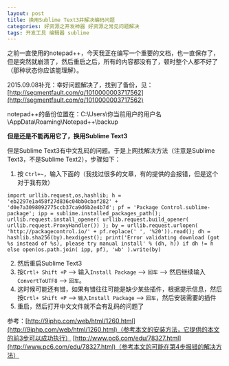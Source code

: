 ```yaml
---
layout: post
title: 换用Sublime Text3并解决编码问题
categories: 好资源之开发神器 好资源之常见问题解决
tags: 开发工具 编辑器 sublime
---
```



之前一直使用的notepad++，今天我正在编写一个重要的文档，也一直保存了，但是突然就崩溃了，然后重启之后，所有的内容都没有了，顿时整个人都不好了（那种状态你应该能理解）。

2015.09.08补充：幸好问题解决了，找到了备份，见：[http://segmentfault.com/q/1010000003717562](http://segmentfault.com/q/1010000003717562)

notepad++的备份位置在：C:\Users\你当前用户的用户名\AppData\Roaming\Notepad++\backup

**但是还是不能再用它了，换用Sublime Text3**

但是Sublime Text3有中文乱码的问题。于是上网找解决方法（注意是Sublime Text3，不是Sublime Text2），步骤如下：

1. 按 `Ctrl+~`，输入下面的（我找过很多的文章，有的提供的会报错，但是这个对于我有效）
```
import urllib.request,os,hashlib; h = 'eb2297e1a458f27d836c04bb0cbaf282' + 'd0e7a3098092775ccb37ca9d6b2e4b7d'; pf = 'Package Control.sublime-package'; ipp = sublime.installed_packages_path(); urllib.request.install_opener( urllib.request.build_opener( urllib.request.ProxyHandler()) ); by = urllib.request.urlopen( 'http://packagecontrol.io/' + pf.replace(' ', '%20')).read(); dh = hashlib.sha256(by).hexdigest(); print('Error validating download (got %s instead of %s), please try manual install' % (dh, h)) if dh != h else open(os.path.join( ipp, pf), 'wb' ).write(by)
```
2. 然后重启Sublime Text3
3. 按`Crtl+ Shift +P` --> 输入`Install Package` --> `回车` --> 然后继续输入`ConvertToUTF8` --> `回车`。
4. 这时候可能还有错，如果有错往往可能是缺少某些插件，根据提示信息，然后按`Crtl+ Shift +P` --> `输入Install Package` --> `回车`，然后安装需要的插件
5. 重启，然后打开中文文件就不会有乱码的问题了

参考：[http://9iphp.com/web/html/1260.html](http://9iphp.com/web/html/1260.html)（参考本文的安装方法，它提供的本文的前3步可以成功执行）
   [http://www.pc6.com/edu/78327.html](http://www.pc6.com/edu/78327.html)（参考本文的可能在第4步报错的解决方法）

